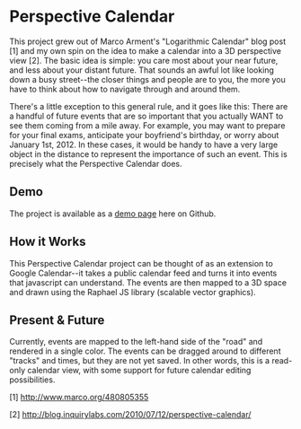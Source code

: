 Perspective Calendar
====================

This project grew out of Marco Arment's "Logarithmic Calendar" blog post [1] and my own spin on the idea to make a calendar into a 3D perspective view [2].  The basic idea is simple: you care most about your near future, and less about your distant future.  That sounds an awful lot like looking down a busy street--the closer things and people are to you, the more you have to think about how to navigate through and around them.

There's a little exception to this general rule, and it goes like this: There are a handful of future events that are so important that you actually WANT to see them coming from a mile away.  For example, you may want to prepare for your final exams, anticipate your boyfriend's birthday, or worry about January 1st, 2012.  In these cases, it would be handy to have a very large object in the distance to represent the importance of such an event.  This is precisely what the Perspective Calendar does.

Demo
----

The project is available as a [demo page](http://canadaduane.github.com/Perspective-Calendar) here on Github.


How it Works
------------

This Perspective Calendar project can be thought of as an extension to Google Calendar--it takes a public calendar feed and turns it into events that javascript can understand.  The events are then mapped to a 3D space and drawn using the Raphael JS library (scalable vector graphics).

Present & Future
----------------

Currently, events are mapped to the left-hand side of the "road" and rendered in a single color.  The events can be dragged around to different "tracks" and times, but they are not yet saved.  In other words, this is a read-only calendar view, with some support for future calendar editing possibilities.



[1] http://www.marco.org/480805355

[2] http://blog.inquirylabs.com/2010/07/12/perspective-calendar/

